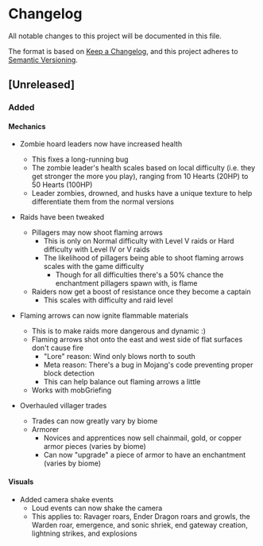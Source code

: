 # Changelog

All notable changes to this project will be documented in this file.

The format is based on [Keep a Changelog](https://keepachangelog.com/en/1.1.0/),
and this project adheres to [Semantic Versioning](https://semver.org/spec/v2.0.0.html).

## [Unreleased]

### Added

#### Mechanics
  - Zombie hoard leaders now have increased health
    - This fixes a long-running bug
    - The zombie leader's health scales based on local difficulty (i.e. they get stronger the more you play), ranging from 10 Hearts (20HP) to 50 Hearts (100HP)
    - Leader zombies, drowned, and husks have a unique texture to help differentiate them from the normal versions
      
  - Raids have been tweaked
    - Pillagers may now shoot flaming arrows
      - This is only on Normal difficulty with Level V raids or Hard difficulty with Level IV or V raids
      - The likelihood of pillagers being able to shoot flaming arrows scales with the game difficulty
        - Though for all difficulties there's a 50% chance the enchantment pillagers spawn with, is flame
    - Raiders now get a boost of resistance once they become a captain
      - This scales with difficulty and raid level
    
  - Flaming arrows can now ignite flammable materials
    - This is to make raids more dangerous and dynamic :)
    - Flaming arrows shot onto the east and west side of flat surfaces don't cause fire
      - "Lore" reason: Wind only blows north to south
      - Meta reason: There's a bug in Mojang's code preventing proper block detection
      - This can help balance out flaming arrows a little
    - Works with mobGriefing

- Overhauled villager trades
    - Trades can now greatly vary by biome
    - Armorer
        - Novices and apprentices now sell chainmail, gold, or copper armor pieces (varies by biome)
        - Can now "upgrade" a piece of armor to have an enchantment (varies by biome)
  
#### Visuals
  - Added camera shake events
    - Loud events can now shake the camera
    - This applies to: Ravager roars, Ender Dragon roars and growls, the Warden roar, emergence, and sonic shriek, end gateway creation, lightning strikes, and explosions